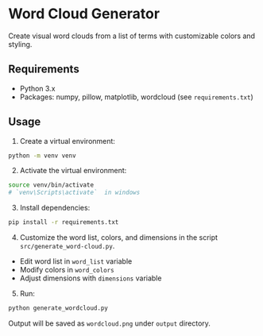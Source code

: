 # Word Cloud Generator

Create visual word clouds from a list of terms with customizable colors and styling.

## Requirements

- Python 3.x
- Packages: numpy, pillow, matplotlib, wordcloud (see `requirements.txt`)

## Usage

1. Create a virtual environment:

```bash
python -m venv venv
```

2. Activate the virtual environment:

```bash
source venv/bin/activate
# `venv\Scripts\activate`  in windows
```

3. Install dependencies:

```bash
pip install -r requirements.txt
```

4. Customize the word list, colors, and dimensions in the script `src/generate_word-cloud.py`.

- Edit word list in `word_list` variable
- Modify colors in `word_colors`
- Adjust dimensions with `dimensions` variable

5. Run:

```bash
python generate_wordcloud.py
```

Output will be saved as `wordcloud.png` under `output` directory.
